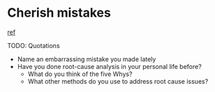 # Cherish mistakes
[ref](http://www.aaronsw.com/weblog/geremiah)

TODO: Quotations
>

* Name an embarrassing mistake you made lately
* Have you done root-cause analysis in your personal life before?
  * What do you think of the five Whys?
  * What other methods do you use to address root cause issues?